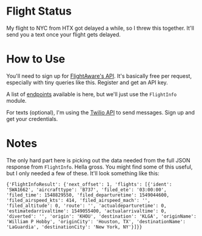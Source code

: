 # Flight Status

My flight to NYC from HTX got delayed a while, so I threw this together. It'll send you a text once your flight gets delayed.

# How to Use

You'll need to sign up for <a href='http://flightxml.flightaware.com/soap/FlightXML2/doc'>FlightAware's API</a>. It's basically free per request, especially with tiny queries like this. Register and get an API key. 

A list of <a href="https://flightaware.com/commercial/flightxml/explorer/#op_FlightInfo">endpoints</a> available is here, but we'll just use the `FlightInfo` module. 

For texts (optional), I'm using the <a href="https://www.twilio.com/docs/sms/quickstart/python">Twilio API</a> to send messages. Sign up and get your credentials. 

# Notes

The only hard part here is picking out the data needed from the full JSON response from `FlightInfo`. Hella gross. You might find some of this useful, but I only needed a few of these. It'll look something like this: 

```
{'FlightInfoResult': {'next_offset': 1, 'flights': [{'ident': 'SWA1662', 'aircrafttype': 'B737', 'filed_ete': '03:00:00', 'filed_time': 1548829550, 'filed_departuretime': 1549044600, 'filed_airspeed_kts': 414, 'filed_airspeed_mach': '', 'filed_altitude': 0, 'route': '', 'actualdeparturetime': 0, 'estimatedarrivaltime': 1549055400, 'actualarrivaltime': 0, 'diverted': '', 'origin': 'KHOU', 'destination': 'KLGA', 'originName': 'William P Hobby', 'originCity': 'Houston, TX', 'destinationName': 'LaGuardia', 'destinationCity': 'New York, NY'}]}}
```
